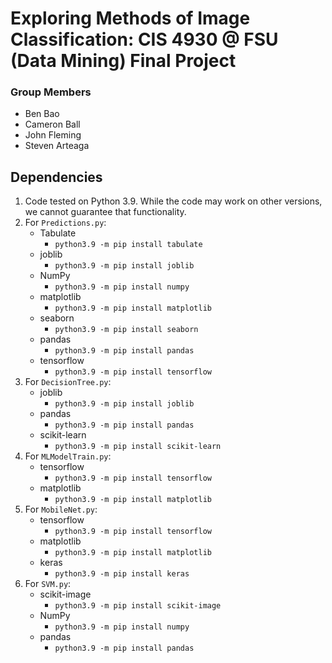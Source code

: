 # Exploring Methods of Image Classification: CIS 4930 @ FSU (Data Mining) Final Project
### Group Members
- Ben Bao
- Cameron Ball
- John Fleming
- Steven Arteaga


## Dependencies
1. Code tested on Python 3.9. While the code may work on other versions, we cannot guarantee that functionality.
2. For `Predictions.py`:
    - Tabulate
      - `python3.9 -m pip install tabulate`
    - joblib
      - `python3.9 -m pip install joblib`
    - NumPy
      - `python3.9 -m pip install numpy`
    - matplotlib
      - `python3.9 -m pip install matplotlib`
    - seaborn
      - `python3.9 -m pip install seaborn`
    - pandas
      - `python3.9 -m pip install pandas`
    - tensorflow
      - `python3.9 -m pip install tensorflow`
3. For `DecisionTree.py`:
    - joblib
      - `python3.9 -m pip install joblib`
    - pandas
      - `python3.9 -m pip install pandas`
    - scikit-learn
      - `python3.9 -m pip install scikit-learn`
4. For `MLModelTrain.py`:
    - tensorflow
      - `python3.9 -m pip install tensorflow`
    - matplotlib
      - `python3.9 -m pip install matplotlib`
5. For `MobileNet.py`:
    - tensorflow
      - `python3.9 -m pip install tensorflow`
    - matplotlib
      - `python3.9 -m pip install matplotlib`
    - keras
      - `python3.9 -m pip install keras`
6. For `SVM.py`:
    - scikit-image
      - `python3.9 -m pip install scikit-image`
    - NumPy
      - `python3.9 -m pip install numpy`
    - pandas
      - `python3.9 -m pip install pandas`
